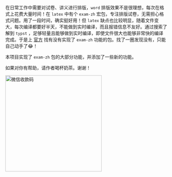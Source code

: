 在日常工作中需要对试卷、讲义进行排版，`word` 排版效果不是很理想，每次在格式上花费大量时间！在 `latex` 中有个 `exam-zh` 宏包，专注排版试卷，无需担心格式问题。用了一段时间，确实挺好用！但 `latex` 缺点也比较明显，随着文件变大，每次编译都要好半天，不能做到实时编译，而且报错信息不友好。通过搜索了解到 `typst` ，足够轻量且能够做到实时编译，即使文件很大也能够非常快的编译完成。于是上 [官方](https://typst.app/universe/) 找有没有实现了 `exam-zh` 功能的包。找了一圈发现没有，只能自己动手了😂！

本项目实现了 `exam-zh` 包的大部分功能，并添加了一些新的功能。

如果对你有帮助，请作者喝杯奶茶。谢谢！

<img src="/wechatpay.png" width = "300" alt = "微信收款码"/>